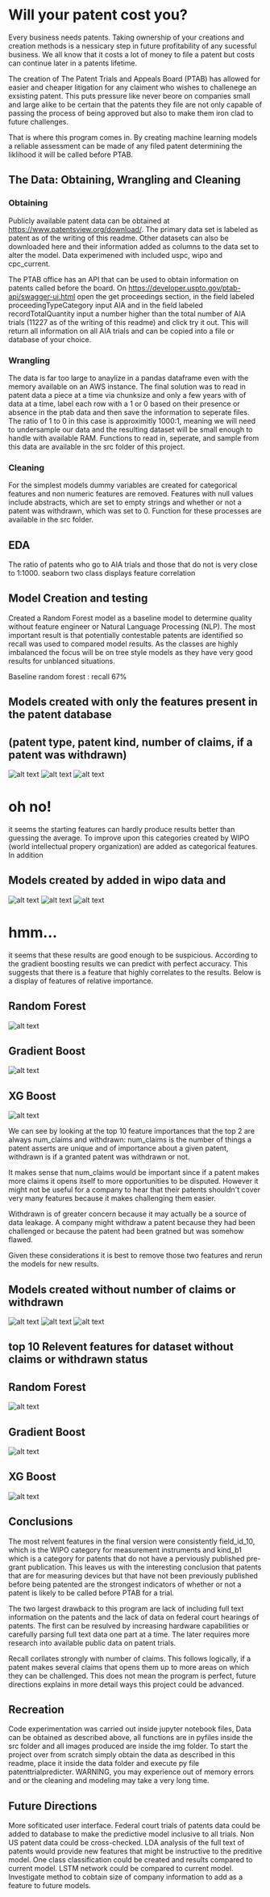 # Will your patent cost you?

Every business needs patents. Taking ownership of your creations and creation methods is a nessicary step in future profitability of any sucessful business. We all know that it costs a lot of money to file a patent but costs can continue later in a patents lifetime.

The creation of The Patent Trials and Appeals Board (PTAB) has allowed for easier and cheaper litigation for any claiment who wishes to challenege an exsisting patent. This puts pressure like never beore on companies small and large alike to be certain that the patents they file are not only capable of passing the process of being approved but also to make them iron clad to future challenges.

That is where this program comes in. By creating machine learning models a reliable assessment can be made of any filed patent determining the liklihood it will be called before PTAB.

## The Data: Obtaining, Wrangling and Cleaning

### Obtaining
Publicly available patent data can be obtained at https://www.patentsview.org/download/. The primary data set is labeled as patent as of the writing of this readme. Other datasets can also be downloaded here and their information added as columns to the data set to alter the model. Data experimened with included uspc, wipo and cpc_current.

The PTAB office has an API that can be used to obtain information on patents called before the board. On https://developer.uspto.gov/ptab-api/swagger-ui.html open the get proceedings section, in the field labeled proceedingTypeCategory input AIA and in the field labeled recordTotalQuantity input a number higher than the total number of AIA trials (11227 as of the writing of this readme) and click try it out. This will return all information on all AIA trials and can be copied into a file or database of your choice.

### Wrangling
The data is far too large to anaylize in a pandas dataframe even with the memory available on an AWS instance. The final solution was to read in patent data a piece at a time via chunksize and only a few years with of data at a time, label each row with a 1 or 0 based on their presence or absence in the ptab data and then save the information to seperate files. The ratio of 1 to 0 in this case is approximitly 1000:1, meaning we will need to undersample our data and the resulting dataset will be small enough to handle with available RAM. Functions to read in, seperate, and sample from this data are available in the src folder of this project.

### Cleaning
For the simplest models dummy variables are created for categorical features and non numeric features are removed. Features with null values include abstracts, which are set to empty strings and whether or not a patent was withdrawn, which was set to 0. Function for these processes are available in the src folder.

## EDA
The ratio of patents who go to AIA trials and those that do not is very close to 1:1000. 
seaborn two class displays
feature correlation
## Model Creation and testing
Created a Random Forest model as a baseline model to determine quality without feature engineer or Natural Language Processing (NLP). The most important result is that potentially contestable patents are identified so recall was used to compared model results. As the classes are highly imbalanced the focus will be on tree style models as they have very good results for unblanced situations.

Baseline random forest : recall 67%

## Models created with only the features present in the patent database
## (patent type, patent kind, number of claims, if a patent was withdrawn)

![alt text](img/pres_recall_RF_gridsearch.png)
![alt text](img/pres_recall_GB_gridsearch.png)
![alt text](img/pres_recall_XGB_gridsearch.png)

# oh no!
it seems the starting features can hardly produce results better than guessing the average. To improve upon this 
categories created by WIPO (world intellectual propery organization) are added as categorical features. In addition 
## Models created by added in wipo data and 

![alt text](img/pres_recall_RF_gridsearch_w_features.png)
![alt text](img/pres_recall_GB_gridsearch_w_features.png)
![alt text](img/pres_recall_XGB_gridsearch_w_features.png)

# hmm...
it seems that these results are good enough to be suspicious. According to the gradient boosting results we can predict with perfect accuracy. This suggests that there is a feature that highly correlates to the results. Below is a display of features of relative importance.
## Random Forest
![alt text](img/feature_importance_RF_w_features.png)
## Gradient Boost
![alt text](img/feature_importance_GB_w_features.png)
## XG Boost
![alt text](img/feature_importance_XGB_w_features.png)

We can see by looking at the top 10 feature importances that the top 2 are always num_claims and withdrawn: num_claims is the number of things a patent asserts are unique and of importance about a given patent, withdrawn is if a granted patent was withdrawn or not.

It makes sense that num_claims would be important since if a patent makes more claims it opens itself to more opportunities to be disputed. However it might not be useful for a company to hear that their patents shouldn't cover very many features because it makes challenging them easier.

Withdrawn is of greater concern because it may actually be a source of data leakage. A company might withdraw a patent because they had been challenged or because the patent had been gratned but was somehow flawed.

Given these considerations it is best to remove those two features and rerun the models for new results.
## Models created without number of claims or withdrawn

![alt text](img/pres_recall_RF_gridsearch_wo_claims_withdrawn.png)
![alt text](img/pres_recall_GB_gridsearch_wo_claims_withdrawn.png)
![alt text](img/pres_recall_XGB_gridsearch_wo_claims_withdrawn.png)

## top 10 Relevent features for dataset without claims or withdrawn status

## Random Forest
![alt text](img/feature_importance_RF_wo_claims_withdrawn.png)
## Gradient Boost
![alt text](img/feature_importance_GB_wo_claims_withdrawn.png)
## XG Boost
![alt text](img/feature_importance_XGB_wo_claims_withdrawn.png)



## Conclusions
The most relvent features in the final version were consistently field_id_10, which is the WIPO category for measurement instruments and kind_b1 which is a category for patents that do not have a perviously published pre-grant publication. This leaves us with the interesting conclusion that patents that are for measuring devices but that have not been previously published before being patented are the strongest indicators of whether or not a patent is likely to be called before PTAB for a trial. 

The two largest drawback to this program are lack of including full text information on the patents and the lack of data on federal court hearings of patents. The first can be resulved by increasing hardware capabilities or carefully parsing full text data one part at a time. The later requires more research into available public data on patent trials.

Recall corllates strongly with number of claims. This follows logically, if a patent makes several claims that opens them up to more areas on which they can be challenged. This does not mean the program is perfect, future directions explains in more detail ways this project could be advanced.


## Recreation
Code experimentation was carried out inside jupyter notebook files, Data can be obtained as described above, all functions are in pyfiles inside the src folder and all images produced are inside the img folder. To start the project over from scratch simply obtain the data as described in this readme, place it inside the data folder and execute py file patenttrialpredicter. WARNING, you may experience out of memory errors and or the cleaning and modeling may take a very long time.

## Future Directions

More sofiticated user interface.
Federal court trials of patents data could be added to database to make the predictive model inclusive to all trials.
Non US patent data could be cross-checked.
LDA analysis of the full text of patents would provide new features that might be instructive to the preditive model.
One class classification could be created and results compared to current model.
LSTM network could be compared to current model.
Investigate method to cobtain size of company information to add as a feature to future models.